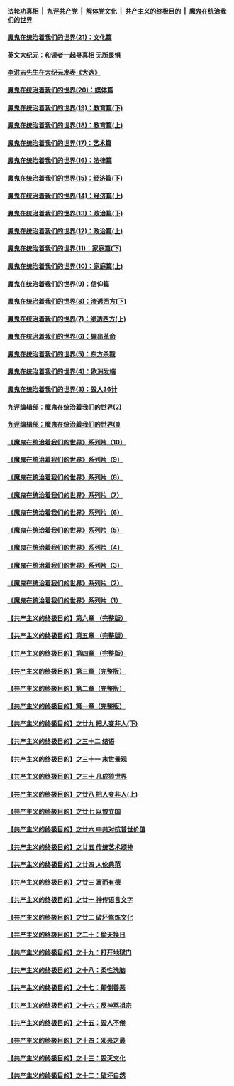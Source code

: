 ####  [法轮功真相](../../../../basic/blob/master/README.md?t=12220102) &nbsp;|&nbsp; [九评共产党](../../../../9ping.md/blob/master/README.md?t=12220102) &nbsp;|&nbsp; [解体党文化](../../../../jtdwh.md/blob/master/README.md?t=12220102)  &nbsp;|&nbsp; [共产主义的终极目的](../../../../gczydzjmd.md/blob/master/README.md?t=12220102) &nbsp;|&nbsp; [魔鬼在统治我们的世界](../../../../mgztzwmdsj.md/blob/master/README.md?t=12220102) 

#### [魔鬼在统治着我们的世界(21)：文化篇](../pages/nsc422/n10597706.md?t=12220102) 

#### [英文大纪元：和读者一起寻真相 无所畏惧](../pages/nsc422/n12542027.md?t=12220102) 

#### [李洪志先生在大纪元发表《大选》](../pages/nsc422/n12534746.md?t=12220102) 

#### [魔鬼在统治着我们的世界(20)：媒体篇](../pages/nsc422/n10586579.md?t=12220102) 

#### [魔鬼在统治着我们的世界(19)：教育篇(下)](../pages/nsc422/n10564808.md?t=12220102) 

#### [魔鬼在统治着我们的世界(18)：教育篇(上)](../pages/nsc422/n10526970.md?t=12220102) 

#### [魔鬼在统治着我们的世界(17)：艺术篇](../pages/nsc422/n10499093.md?t=12220102) 

#### [魔鬼在统治着我们的世界(16)：法律篇](../pages/nsc422/n10485969.md?t=12220102) 

#### [魔鬼在统治着我们的世界(15)：经济篇(下)](../pages/nsc422/n10469975.md?t=12220102) 

#### [魔鬼在统治着我们的世界(14)：经济篇(上)](../pages/nsc422/n10457370.md?t=12220102) 

#### [魔鬼在统治着我们的世界(13)：政治篇(下)](../pages/nsc422/n10448270.md?t=12220102) 

#### [魔鬼在统治着我们的世界(12)：政治篇(上)](../pages/nsc422/n10444576.md?t=12220102) 

#### [魔鬼在统治着我们的世界(11)：家庭篇(下)](../pages/nsc422/n10440961.md?t=12220102) 

#### [魔鬼在统治着我们的世界(10)：家庭篇(上)](../pages/nsc422/n10435448.md?t=12220102) 

#### [魔鬼在统治着我们的世界(9)：信仰篇](../pages/nsc422/n10432159.md?t=12220102) 

#### [魔鬼在统治着我们的世界(8)：渗透西方(下)](../pages/nsc422/n10429603.md?t=12220102) 

#### [魔鬼在统治着我们的世界(7)：渗透西方(上)](../pages/nsc422/n10426013.md?t=12220102) 

#### [魔鬼在统治着我们的世界(6)：输出革命](../pages/nsc422/n10421536.md?t=12220102) 

#### [魔鬼在统治着我们的世界(5)：东方杀戮](../pages/nsc422/n10417707.md?t=12220102) 

#### [魔鬼在统治着我们的世界(4)：欧洲发端](../pages/nsc422/n10414890.md?t=12220102) 

#### [魔鬼在统治着我们的世界(3)：毁人36计](../pages/nsc422/n10411583.md?t=12220102) 

#### [九评编辑部：魔鬼在统治着我们的世界(2)](../pages/nsc422/n10410036.md?t=12220102) 

#### [九评编辑部：魔鬼在统治着我们的世界(1)](../pages/nsc422/n10406825.md?t=12220102) 

#### [《魔鬼在统治着我们的世界》系列片（10）](../pages/nsc422/n12292670.md?t=12220102) 

#### [《魔鬼在统治着我们的世界》系列片（9）](../pages/nsc422/n12290859.md?t=12220102) 

#### [《魔鬼在统治着我们的世界》系列片（8）](../pages/nsc422/n12287445.md?t=12220102) 

#### [《魔鬼在统治着我们的世界》系列片（7）](../pages/nsc422/n12283425.md?t=12220102) 

#### [《魔鬼在统治着我们的世界》系列片（6）](../pages/nsc422/n12282314.md?t=12220102) 

#### [《魔鬼在统治着我们的世界》系列片（5）](../pages/nsc422/n12281419.md?t=12220102) 

#### [《魔鬼在统治着我们的世界》系列片（4）](../pages/nsc422/n12274024.md?t=12220102) 

#### [《魔鬼在统治着我们的世界》系列片（3）](../pages/nsc422/n12271322.md?t=12220102) 

#### [《魔鬼在统治着我们的世界》系列片（2）](../pages/nsc422/n12269049.md?t=12220102) 

#### [《魔鬼在统治着我们的世界》系列片（1）](../pages/nsc422/n12267575.md?t=12220102) 

#### [【共产主义的终极目的】第六章 （完整版）](../pages/nsc422/n11428913.md?t=12220102) 

#### [【共产主义的终极目的】第五章 （完整版）](../pages/nsc422/n11428912.md?t=12220102) 

#### [【共产主义的终极目的】第四章 （完整版）](../pages/nsc422/n11428907.md?t=12220102) 

#### [【共产主义的终极目的】第三章（完整版）](../pages/nsc422/n11428848.md?t=12220102) 

#### [【共产主义的终极目的】第二章（完整版）](../pages/nsc422/n11428831.md?t=12220102) 

#### [【共产主义的终极目的】第一章（完整版）](../pages/nsc422/n11417651.md?t=12220102) 

#### [【共产主义的终极目的】之廿九 把人变非人(下)](../pages/nsc422/n11344140.md?t=12220102) 

#### [【共产主义的终极目的】之三十二 结语](../pages/nsc422/n11360535.md?t=12220102) 

#### [【共产主义的终极目的】之三十一 末世景观](../pages/nsc422/n11351129.md?t=12220102) 

#### [【共产主义的终极目的】之三十 几成狼世界](../pages/nsc422/n11348280.md?t=12220102) 

#### [【共产主义的终极目的】之廿八 把人变非人(上)](../pages/nsc422/n11340492.md?t=12220102) 

#### [【共产主义的终极目的】之廿七 以恨立国](../pages/nsc422/n11336944.md?t=12220102) 

#### [【共产主义的终极目的】之廿六 中共对抗普世价值](../pages/nsc422/n11324785.md?t=12220102) 

#### [【共产主义的终极目的】之廿五 传统艺术颂神](../pages/nsc422/n11296396.md?t=12220102) 

#### [【共产主义的终极目的】之廿四 人伦典范](../pages/nsc422/n11296397.md?t=12220102) 

#### [【共产主义的终极目的】之廿三 富而有德](../pages/nsc422/n11283598.md?t=12220102) 

#### [【共产主义的终极目的】之廿一 神传语言文字](../pages/nsc422/n11263265.md?t=12220102) 

#### [【共产主义的终极目的】之廿二 破坏修炼文化](../pages/nsc422/n11245728.md?t=12220102) 

#### [【共产主义的终极目的】之二十：偷天换日](../pages/nsc422/n11238846.md?t=12220102) 

#### [【共产主义的终极目的】之十九：打开地狱门](../pages/nsc422/n11206376.md?t=12220102) 

#### [【共产主义的终极目的】之十八：柔性洗脑](../pages/nsc422/n11199994.md?t=12220102) 

#### [【共产主义的终极目的】之十七：颠倒善恶](../pages/nsc422/n11179782.md?t=12220102) 

#### [【共产主义的终极目的】之十六：反神骂祖宗](../pages/nsc422/n11166798.md?t=12220102) 

#### [【共产主义的终极目的】之十五：毁人不倦](../pages/nsc422/n11166792.md?t=12220102) 

#### [【共产主义的终极目的】之十四：邪恶之最](../pages/nsc422/n11150249.md?t=12220102) 

#### [【共产主义的终极目的】之十三：毁灭文化](../pages/nsc422/n11135227.md?t=12220102) 

#### [【共产主义的终极目的】之十二：破坏自然](../pages/nsc422/n11135214.md?t=12220102) 

